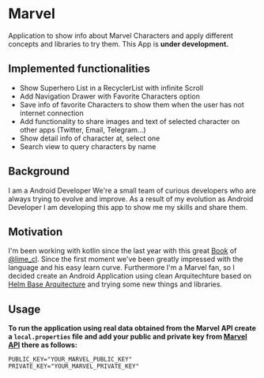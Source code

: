 # Marvel
Application to show info about Marvel Characters and apply different concepts and libraries to try them. This App is **under development.**

## Implemented functionalities

  - Show Superhero List in a RecyclerList with infinite Scroll 
  - Add Navigation Drawer with Favorite Characters option 
  - Save info of favorite Characters to show them when the user has not internet connection 
  - Add functionality to share images and text of selected character on other apps (Twitter, Email, Telegram...) 
  - Show detail info of character at, select one 
  - Search view to query characters by name


## Background

I am a Android Developer 
We're a small team of curious developers who are always trying to evolve and improve. 
As a result of my evolution as Android Developer I am developing this app to show me my skills and share them.

## Motivation

I'm been working with kotlin since the last year with this great [Book](https://leanpub.com/kotlin-for-android-developers) of [@lime_cl](https://twitter.com/lime_cl).
Since the first moment we've been greatly impressed with the language and his easy learn curve. Furthermore I'm a Marvel fan, so I decided create an Android Application
using clean Arquitechture based on [Helm Base Arquitecture](https://github.com/HelmMobile/KotlinCleanArchitecture) and trying some new things and libraries.

## Usage

**To run the application using real data obtained from the Marvel API create a ``local.properties`` file and add your public and private key from [Marvel API](https://developer.marvel.com/) there as follows:**

```
PUBLIC_KEY="YOUR_MARVEL_PUBLIC_KEY"
PRIVATE_KEY="YOUR_MARVEL_PRIVATE_KEY"
